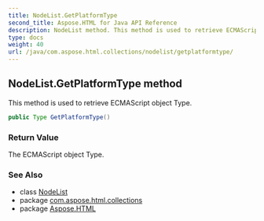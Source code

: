 ```yaml
---
title: NodeList.GetPlatformType
second_title: Aspose.HTML for Java API Reference
description: NodeList method. This method is used to retrieve ECMAScript object Type
type: docs
weight: 40
url: /java/com.aspose.html.collections/nodelist/getplatformtype/
---
```

## NodeList.GetPlatformType method

This method is used to retrieve ECMAScript object Type.

```java
public Type GetPlatformType()
```

### Return Value

The ECMAScript object Type.

### See Also

* class [NodeList](../)
* package [com.aspose.html.collections](../../../com.aspose.html.collections/)
* package [Aspose.HTML](../../../)
